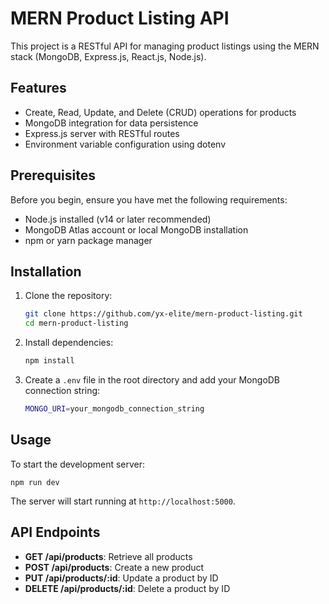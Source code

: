 # MERN Product Listing API

This project is a RESTful API for managing product listings using the MERN stack (MongoDB, Express.js, React.js, Node.js).

## Features

- Create, Read, Update, and Delete (CRUD) operations for products
- MongoDB integration for data persistence
- Express.js server with RESTful routes
- Environment variable configuration using dotenv

## Prerequisites

Before you begin, ensure you have met the following requirements:

- Node.js installed (v14 or later recommended)
- MongoDB Atlas account or local MongoDB installation
- npm or yarn package manager

## Installation

1. Clone the repository:
   ```bash
   git clone https://github.com/yx-elite/mern-product-listing.git
   cd mern-product-listing
   ```

2. Install dependencies:
   ```bash
   npm install
   ```

3. Create a `.env` file in the root directory and add your MongoDB connection string:
   ```bash
   MONGO_URI=your_mongodb_connection_string
   ```

## Usage

To start the development server:

```
npm run dev
```

The server will start running at `http://localhost:5000`.

## API Endpoints

- **GET /api/products**: Retrieve all products
- **POST /api/products**: Create a new product
- **PUT /api/products/:id**: Update a product by ID
- **DELETE /api/products/:id**: Delete a product by ID
